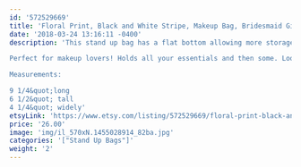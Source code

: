 ```yaml
---
id: '572529669'
title: 'Floral Print, Black and White Stripe, Makeup Bag, Bridesmaid Gift, Unique Gift'
date: '2018-03-24 13:16:11 -0400'
description: 'This stand up bag has a flat bottom allowing more storage. Vesatile and great for travel. Lined with sturdy interfacing allowing durability and ProSoft® Food Safe Waterproof PUL Fabric to wipe clean during use. Each stand up bag has a strong metal zipper. Fabric pattern image will vary slightly and be unique for each bag.

Perfect for makeup lovers! Holds all your essentials and then some. Looks adorable on any vanity or bathroom sink! 

Measurements:

9 1/4&quot;long
6 1/2&quot; tall
4 1/4&quot; widely'
etsyLink: 'https://www.etsy.com/listing/572529669/floral-print-black-and-white-stripe?utm_source=synctostaticsite&utm_medium=api&utm_campaign=api'
price: '26.00'
image: 'img/il_570xN.1455028914_82ba.jpg'
categories: '["Stand Up Bags"]'
weight: '2'
---
```

